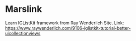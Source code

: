 # Marslink
Learn IGListKit framework from Ray Wenderlich Site. Link: https://www.raywenderlich.com/9106-iglistkit-tutorial-better-uicollectionviews
